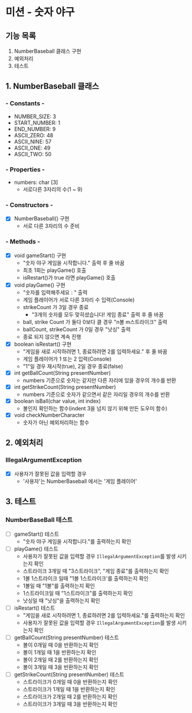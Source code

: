 # 미션 - 숫자 야구
## 기능 목록
1. NumberBaseball 클래스 구현
2. 예외처리
3. 테스트

## 1. NumberBaseball 클래스
### - Constants -
- NUMBER_SIZE: 3
- START_NUMBER: 1
- END_NUMBER: 9
- ASCII_ZERO: 48
- ASCII_NINE: 57
- ASCII_ONE: 49
- ASCII_TWO: 50

### - Properties -
- numbers: char [3]
    - 서로다른 3자리의 수(1 ~ 9)

### - Constructors -
- [x] NumberBaseball() 구현
    - 서로 다른 3자리의 수 준비

### - Methods -
- [x] void gameStart() 구현
  - "숫자 야구 게임을 시작합니다." 출력 후 줄 바꿈
  - 최초 1회는 playGame() 호출
  - isRestart()가 true 라면 playGame() 호출
- [x] void playGame() 구현
  - "숫자를 입력해주세요 : " 출력
  - 게임 플레이어가 서로 다른 3자리 수 입력(Console)
  - strikeCount 가 3일 경우 종료
      - "3개의 숫자를 모두 맞히셨습니다! 게임 종료" 출력 후 줄 바꿈
  - ball, strike Count 가 둘다 0보다 클 경우 "n볼 m스트라이크" 출력
  - ballCount, strikeCount 가 0일 경우 "낫싱" 출력
  - 종료 되지 않으면 계속 진행
- [x] boolean isRestart() 구현
  - "게임을 새로 시작하려면 1, 종료하려면 2를 입력하세요." 후 줄 바꿈
  - 게임 플레이어가 1 또는 2 입력(Console)
  - "1"일 경우 재시작(true), 2일 경우 종료(false)
- [x] int getBallCount(String presentNumber)
  - numbers 기준으로 숫자는 같지만 다른 자리에 있을 경우의 개수를 반환
- [x] int getStrikeCount(String presentNumber)
  - numbers 기준으로 숫자가 같으면서 같은 자리일 경우의 개수를 반환
- [x] boolean isBall(char value, int index)
  - 볼인지 확인하는 함수(indent 3을 넘지 않기 위해 만든 도우미 함수)
- [x] void checkNumberCharacter 
  - 숫자가 아닌 예외처리하는 함수

## 2. 예외처리
### IllegalArgumentException
- [x] 사용자가 잘못된 값을 입력할 경우
    - '사용자'는 NumberBaseball 에서는 '게임 플레이어'

## 3. 테스트
### NumberBaseBall 테스트
- [ ] gameStart() 테스트
    - "숫자 야구 게임을 시작합니다."를 출력하는지 확인
- [ ] playGame() 테스트
    - 사용자가 잘못된 값을 입력할 경우 `IllegalArgumentException`를 발생 시키는지 확인
    - 스트라이크 3개일 때 "3스트라이크", "게임 종료"를 출력하는지 확인
    - 1볼 1스트라이크 일때 "1볼 1스트라이크'를 출력하는지 확인
    - 1볼일 때 "1볼"를 출력하는지 확인
    - 1스트라이크일 때 "1스트라이크"를 출력하는지 확인
    - 낫싱일 때 "낫싱"을 출력하는지 확인
- [ ] isRestart() 테스트
    - "게임을 새로 시작하려면 1, 종료하려면 2를 입력하세요."를 출력하는지 확인
    - 사용자가 잘못된 값을 입력할 경우 `IllegalArgumentException`를 발생 시키는지 확인
- [ ] getBallCount(String presentNumber) 테스트
    - 볼이 0개일 때 0을 반환하는지 확인
    - 볼이 1개일 때 1을 반환하는지 확인
    - 볼이 2개일 때 2를 반환하는지 확인
    - 볼이 3개일 때 3을 반환하는지 확인
- [ ] getStrikeCount(String presentNumber) 테스트
    - 스트라이크가 0개일 때 0을 반환하는지 확인
    - 스트라이크가 1개일 때 1을 반환하는지 확인
    - 스트라이크가 2개일 때 2를 반환하는지 확인
    - 스트라이크가 3개일 때 3을 반환하는지 확인                                     